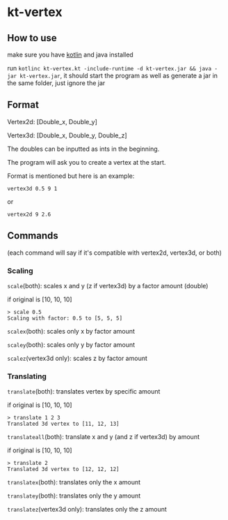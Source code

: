 # kt-vertex

## How to use

make sure you have [kotlin](https://kotlinlang.org/docs/command-line.html) and java installed

run `kotlinc kt-vertex.kt -include-runtime -d kt-vertex.jar && java -jar kt-vertex.jar`, it should start the program as well as generate a jar in the same folder, just ignore the jar

## Format

Vertex2d: [Double_x, Double_y]

Vertex3d: [Double_x, Double_y, Double_z]

The doubles can be inputted as ints in the beginning.

The program will ask you to create a vertex at the start.

Format is mentioned but here is an example:

`vertex3d 0.5 9 1`

or

`vertex2d 9 2.6`

## Commands

(each command will say if it's compatible with vertex2d, vertex3d, or both)

### Scaling

`scale`(both): scales x and y (z if vertex3d) by a factor amount (double)

if original is [10, 10, 10]
```
> scale 0.5
Scaling with factor: 0.5 to [5, 5, 5]
```

`scalex`(both): scales only x by factor amount

`scaley`(both): scales only y by factor amount

`scalez`(vertex3d only): scales z by factor amount

### Translating

`translate`(both): translates vertex by specific amount

if original is [10, 10, 10]
```
> translate 1 2 3
Translated 3d vertex to [11, 12, 13]
```

`translateall`(both): translate x and y (and z if vertex3d) by amount

if original is [10, 10, 10]
```
> translate 2
Translated 3d vertex to [12, 12, 12]
```

`translatex`(both): translates only the x amount

`translatey`(both): translates only the y amount

`translatez`(vertex3d only): translates only the z amount